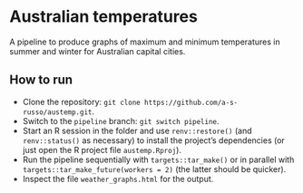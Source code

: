# Australian temperatures
A pipeline to produce graphs of maximum and minimum temperatures in summer and winter for Australian capital cities.

## How to run

- Clone the repository: `git clone https://github.com/a-s-russo/austemp.git`.
- Switch to the `pipeline` branch: `git switch pipeline`.
- Start an R session in the folder and use `renv::restore()` (and `renv::status()` as necessary) to install the project’s dependencies (or just open the R project file `austemp.Rproj`).
- Run the pipeline sequentially with `targets::tar_make()` or in parallel with `targets::tar_make_future(workers = 2)` (the latter should be quicker).
- Inspect the file `weather_graphs.html` for the output.